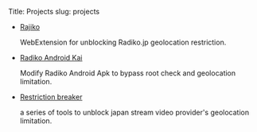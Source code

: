 Title: Projects
slug: projects

+ [Rajiko](https://github.com/jackyzy823/rajiko) 

    WebExtension for unblocking Radiko.jp geolocation restriction.

+ [Radiko Android Kai](https://github.com/jackyzy823/radiko_android_kai) 
    
    Modify Radiko Android Apk to bypass root check and geolocation limitation.

+ [Restriction breaker](https://github.com/jackyzy823/restrictionbreaker)

    a series of tools to unblock japan stream video provider's geolocation limitation.
